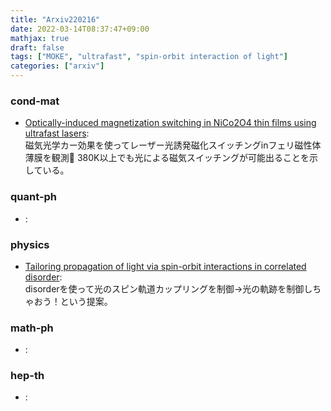 ```yaml
---
title: "Arxiv220216"
date: 2022-03-14T08:37:47+09:00
mathjax: true
draft: false
tags: ["MOKE", "ultrafast", "spin-orbit interaction of light"]
categories: ["arxiv"]
---
```

### cond-mat
- [Optically-induced magnetization switching in NiCo2O4 thin films using ultrafast lasers](https://arxiv.org/abs/2202.07257):  
磁気光学カー効果を使ってレーザー光誘発磁化スイッチングinフェリ磁性体薄膜を観測🧲
380K以上でも光による磁気スイッチングが可能出ることを示している。


### quant-ph
- []():  


### physics
- [Tailoring propagation of light via spin-orbit interactions in correlated disorder](https://arxiv.org/abs/2202.07544):  
disorderを使って光のスピン軌道カップリングを制御→光の軌跡を制御しちゃおう！という提案。


### math-ph
- []():  


### hep-th
- []():  
